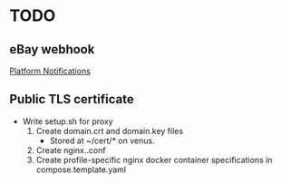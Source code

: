 # TODO

## eBay webhook

[Platform Notifications](https://developer.ebay.com/api-docs/static/platform-notifications-landing.html)

## Public TLS certificate

* Write setup.sh for proxy
    1. Create domain.crt and domain.key files
        * Stored at ~/cert/* on venus.
    2. Create nginx.<env>.conf
    3. Create profile-specific nginx docker container specifications in compose.template.yaml
